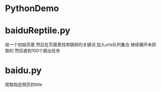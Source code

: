 # PythonDemo


# baiduReptile.py
给一个初始页面 然后在页面里找带跳转的关键词 加入urls队列集合 继续循环未抓取的 然后直到100个跳出任务

# baidu.py
爬取指定网页的title
